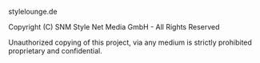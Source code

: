
  stylelounge.de

  Copyright (C) SNM Style Net Media GmbH  - All Rights Reserved

  Unauthorized copying of this project, via any medium is strictly prohibited
  proprietary and confidential.
